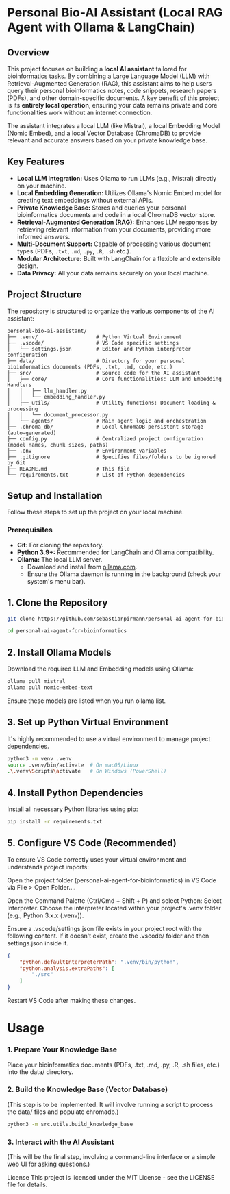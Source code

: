 # Personal Bio-AI Assistant (Local RAG Agent with Ollama & LangChain)

## Overview

This project focuses on building a **local AI assistant** tailored for bioinformatics tasks. By combining a Large Language Model (LLM) with Retrieval-Augmented Generation (RAG), this assistant aims to help users query their personal bioinformatics notes, code snippets, research papers (PDFs), and other domain-specific documents. A key benefit of this project is its **entirely local operation**, ensuring your data remains private and core functionalities work without an internet connection.

The assistant integrates a local LLM (like Mistral), a local Embedding Model (Nomic Embed), and a local Vector Database (ChromaDB) to provide relevant and accurate answers based on your private knowledge base.

## Key Features

* **Local LLM Integration:** Uses Ollama to run LLMs (e.g., Mistral) directly on your machine.
* **Local Embedding Generation:** Utilizes Ollama's Nomic Embed model for creating text embeddings without external APIs.
* **Private Knowledge Base:** Stores and queries your personal bioinformatics documents and code in a local ChromaDB vector store.
* **Retrieval-Augmented Generation (RAG):** Enhances LLM responses by retrieving relevant information from your documents, providing more informed answers.
* **Multi-Document Support:** Capable of processing various document types (PDFs, `.txt`, `.md`, `.py`, `.R`, `.sh` etc.).
* **Modular Architecture:** Built with LangChain for a flexible and extensible design.
* **Data Privacy:** All your data remains securely on your local machine.

## Project Structure

The repository is structured to organize the various components of the AI assistant:

```text
personal-bio-ai-assistant/
├── .venv/                   # Python Virtual Environment
├── .vscode/                 # VS Code specific settings
│   └── settings.json        # Editor and Python interpreter configuration
├── data/                    # Directory for your personal bioinformatics documents (PDFs, .txt, .md, code, etc.)
├── src/                     # Source code for the AI assistant
│   ├── core/                # Core functionalities: LLM and Embedding Handlers
│   │   ├── llm_handler.py
│   │   └── embedding_handler.py
│   ├── utils/               # Utility functions: Document loading & processing
│   │   └── document_processor.py
│   └── agents/              # Main agent logic and orchestration
├── .chroma_db/              # Local ChromaDB persistent storage (auto-generated)
├── config.py                # Centralized project configuration (model names, chunk sizes, paths)
├── .env                     # Environment variables
├── .gitignore               # Specifies files/folders to be ignored by Git
├── README.md                # This file
└── requirements.txt         # List of Python dependencies
```

## Setup and Installation

Follow these steps to set up the project on your local machine.

### Prerequisites

* **Git:** For cloning the repository.
* **Python 3.9+:** Recommended for LangChain and Ollama compatibility.
* **Ollama:** The local LLM server.
    * Download and install from [ollama.com](https://ollama.com/).
    * Ensure the Ollama daemon is running in the background (check your system's menu bar).

## 1. Clone the Repository

```bash
git clone https://github.com/sebastianpirmann/personal-ai-agent-for-bioinformatics.git

cd personal-ai-agent-for-bioinformatics
```

## 2. Install Ollama Models
Download the required LLM and Embedding models using Ollama:

```bash
ollama pull mistral
ollama pull nomic-embed-text
```

Ensure these models are listed when you run ollama list.

## 3. Set up Python Virtual Environment
It's highly recommended to use a virtual environment to manage project dependencies.

```bash
python3 -m venv .venv
source .venv/bin/activate  # On macOS/Linux
.\.venv\Scripts\activate   # On Windows (PowerShell)
```

## 4. Install Python Dependencies
Install all necessary Python libraries using pip:

```bash
pip install -r requirements.txt
```

## 5. Configure VS Code (Recommended)
To ensure VS Code correctly uses your virtual environment and understands project imports:

Open the project folder (personal-ai-agent-for-bioinformatics) in VS Code via File > Open Folder....

Open the Command Palette (Ctrl/Cmd + Shift + P) and select Python: Select Interpreter. Choose the interpreter located within your project's .venv folder (e.g., Python 3.x.x (.venv)).

Ensure a .vscode/settings.json file exists in your project root with the following content. If it doesn't exist, create the .vscode/ folder and then settings.json inside it.

```json
{
    "python.defaultInterpreterPath": ".venv/bin/python",
    "python.analysis.extraPaths": [
        "./src"
    ]
}
```

Restart VS Code after making these changes.

# Usage
### 1. Prepare Your Knowledge Base
Place your bioinformatics documents (PDFs, .txt, .md, .py, .R, .sh files, etc.) into the data/ directory.

### 2. Build the Knowledge Base (Vector Database)
(This step is to be implemented. It will involve running a script to process the data/ files and populate chromadb.)

```bash
python3 -m src.utils.build_knowledge_base
```

### 3. Interact with the AI Assistant
(This will be the final step, involving a command-line interface or a simple web UI for asking questions.)


License
This project is licensed under the MIT License - see the LICENSE file for details.